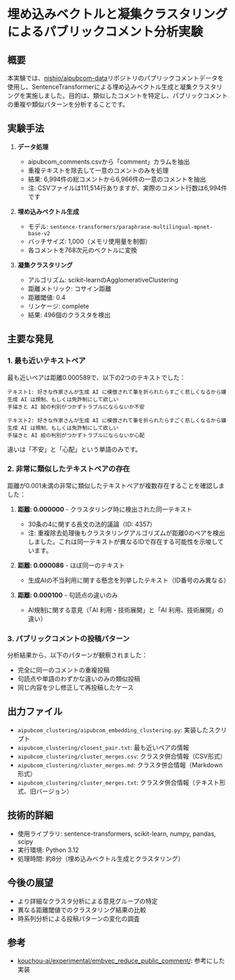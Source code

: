 # 埋め込みベクトルと凝集クラスタリングによるパブリックコメント分析実験

## 概要

本実験では、[nishio/aipubcom-data](https://github.com/nishio/aipubcom-data)リポジトリのパブリックコメントデータを使用し、SentenceTransformerによる埋め込みベクトル生成と凝集クラスタリングを実施しました。目的は、類似したコメントを特定し、パブリックコメントの重複や類似パターンを分析することです。

## 実験手法

1. **データ処理**
   - aipubcom_comments.csvから「comment」カラムを抽出
   - 重複テキストを除去して一意のコメントのみを処理
   - 結果: 6,994件の総コメントから6,966件の一意のコメントを抽出
   - 注: CSVファイルは111,514行ありますが、実際のコメント行数は6,994件です

2. **埋め込みベクトル生成**
   - モデル: `sentence-transformers/paraphrase-multilingual-mpnet-base-v2`
   - バッチサイズ: 1,000（メモリ使用量を制御）
   - 各コメントを768次元のベクトルに変換

3. **凝集クラスタリング**
   - アルゴリズム: scikit-learnのAgglomerativeClustering
   - 距離メトリック: コサイン距離
   - 距離閾値: 0.4
   - リンケージ: complete
   - 結果: 496個のクラスタを検出

## 主要な発見

### 1. 最も近いテキストペア

最も近いペアは距離0.000589で、以下の2つのテキストでした：

```
テキスト1: 好きな作家さんが生成 AI に模倣されて筆を折られたらすごく悲しくなるから嫌
生成 AI は規制、もしくは免許制にして欲しい
手描きと AI 絵の判別がつかずトラブルにならないか不安

テキスト2: 好きな作家さんが生成 AI に模倣されて筆を折られたらすごく悲しくなるから嫌
生成 AI は規制、もしくは免許制にして欲しい
手描きと AI 絵の判別がつかずトラブルにならないか心配
```

違いは「不安」と「心配」という単語のみです。

### 2. 非常に類似したテキストペアの存在

距離が0.001未満の非常に類似したテキストペアが複数存在することを確認しました：

1. **距離: 0.000000** - クラスタリング時に検出された同一テキスト
   - 30条の4に関する長文の法的議論（ID: 4357）
   - 注: 重複除去処理後もクラスタリングアルゴリズムが距離0のペアを検出しました。これは同一テキストが異なるIDで存在する可能性を示唆しています。

2. **距離: 0.000086** - ほぼ同一のテキスト
   - 生成AIの不当利用に関する懸念を列挙したテキスト（ID番号のみ異なる）

3. **距離: 0.000100** - 句読点の違いのみ
   - AI規制に関する意見（「AI 利用・技術展開」と「AI 利用、技術展開」の違い）

### 3. パブリックコメントの投稿パターン

分析結果から、以下のパターンが観察されました：
- 完全に同一のコメントの重複投稿
- 句読点や単語のわずかな違いのみの類似投稿
- 同じ内容を少し修正して再投稿したケース

## 出力ファイル

- `aipubcom_clustering/aipubcom_embedding_clustering.py`: 実装したスクリプト
- `aipubcom_clustering/closest_pair.txt`: 最も近いペアの情報
- `aipubcom_clustering/cluster_merges.csv`: クラスタ併合情報（CSV形式）
- `aipubcom_clustering/cluster_merges.md`: クラスタ併合情報（Markdown形式）
- `aipubcom_clustering/cluster_merges.txt`: クラスタ併合情報（テキスト形式、旧バージョン）

## 技術的詳細

- 使用ライブラリ: sentence-transformers, scikit-learn, numpy, pandas, scipy
- 実行環境: Python 3.12
- 処理時間: 約8分（埋め込みベクトル生成とクラスタリング）

## 今後の展望

- より詳細なクラスタ分析による意見グループの特定
- 異なる距離閾値でのクラスタリング結果の比較
- 時系列分析による投稿パターンの変化の調査

## 参考

- [kouchou-ai/experimental/embvec_reduce_public_comment/](https://github.com/nishio/kouchou-ai/tree/main/experimental/embvec_reduce_public_comment): 参考にした実装
